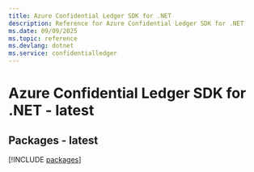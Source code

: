 ```yaml
---
title: Azure Confidential Ledger SDK for .NET
description: Reference for Azure Confidential Ledger SDK for .NET
ms.date: 09/09/2025
ms.topic: reference
ms.devlang: dotnet
ms.service: confidentialledger
---
```

# Azure Confidential Ledger SDK for .NET - latest
## Packages - latest
[!INCLUDE [packages](confidential-ledger-index.md)]
